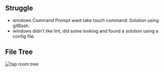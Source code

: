 ## Struggle

* windows Command Prompt want take touch command: Solution using gitBash.
* windows didn't like lint, did some looking and found a solution using a config file.



## File Tree
![tap room tree](/src/Assets/tap-room-tree.jpg)
